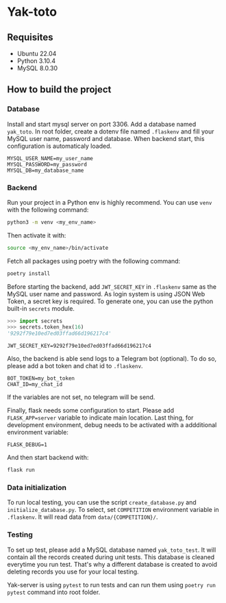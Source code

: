 # Yak-toto

## Requisites

- Ubuntu 22.04
- Python 3.10.4
- MySQL 8.0.30

## How to build the project

### Database

Install and start mysql server on port 3306. Add a database named `yak_toto`. In root folder, create a dotenv file named `.flaskenv` and fill your MySQL user name, password and database. When backend start, this configuration is automaticaly loaded.

```text
MYSQL_USER_NAME=my_user_name
MYSQL_PASSWORD=my_password
MYSQL_DB=my_database_name
```

### Backend

Run your project in a Python env is highly recommend. You can use `venv` with the following command:

```bash
python3 -m venv <my_env_name>
```

Then activate it with:

```bash
source <my_env_name>/bin/activate
```

Fetch all packages using poetry with the following command:

```bash
poetry install
```

Before starting the backend, add `JWT_SECRET_KEY` in `.flaskenv` same as the MySQL user name and password. As
login system is using JSON Web Token, a secret key is required. To generate one, you can use the python built-in `secrets` module.

```py
>>> import secrets
>>> secrets.token_hex(16)
'9292f79e10ed7ed03ffad66d196217c4'
```

```text
JWT_SECRET_KEY=9292f79e10ed7ed03ffad66d196217c4
```

Also, the backend is able send logs to a Telegram bot (optional). To do so, please add a bot token and chat id to `.flaskenv`.

```text
BOT_TOKEN=my_bot_token
CHAT_ID=my_chat_id
```

If the variables are not set, no telegram will be send.

Finally, flask needs some configuration to start. Please add `FLASK_APP=server` variable to indicate main location. Last thing, for development environment, debug needs to be activated with a addditional environment variable:

```text
FLASK_DEBUG=1
```

And then start backend with:

```bash
flask run
```

### Data initialization

To run local testing, you can use the script `create_database.py` and `initialize_database.py`. To select, set `COMPETITION` environment variable in `.flaskenv`. It will read data from `data/{COMPETITION}/`.

### Testing

To set up test, please add a MySQL database named `yak_toto_test`. It will contain all the records created during unit tests. This database is cleaned everytime you run test. That's why a different database is created to avoid deleting records you use for your local testing.

Yak-server is using `pytest` to run tests and can run them using `poetry run pytest` command into root folder.
